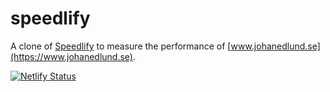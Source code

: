 # speedlify

A clone of [Speedlify](https://github.com/zachleat/speedlify) to measure the performance of [www.johanedlund.se](https://www.johanedlund.se).

[![Netlify Status](https://api.netlify.com/api/v1/badges/9a443723-edc8-405c-a2ac-14d71f58098c/deploy-status)](https://app.netlify.com/sites/hastighet/deploys)